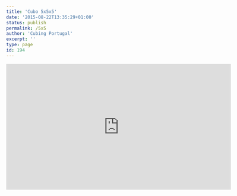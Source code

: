 ```yaml
---
title: 'Cubo 5x5x5'
date: '2015-08-22T13:35:29+01:00'
status: publish
permalink: /5x5
author: 'Cubing Portugal'
excerpt: ''
type: page
id: 194
---
```

<iframe allow="accelerometer; autoplay; clipboard-write; encrypted-media; gyroscope; picture-in-picture" allowfullscreen="" frameborder="0" height="340" src="https://www.youtube.com/embed/ZI6NdNB3Epg?feature=oembed" title="Como ser sub 1:30 no 5x5" width="605"></iframe>